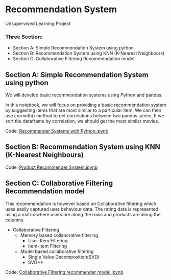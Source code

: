 # Recommendation System
Unsupervised Learning Project

### Three Section:
<ul>
  <li>Section A: Simple Recommendation System using python</li>
  <li>Section B: Recommendation System using KNN (K-Nearest Neighbours)</li>
  <li>Section C: Collaborative Filtering Recommendation model</li>
</ul>

## Section A: Simple Recommendation System using python

We will develop basic recommendation systems using Python and pandas.

In this notebook, we will focus on providing a basic recommendation system by suggesting items that are most similar to a particular item.
We can then use corrwith() method to get correlations between two pandas series. If we sort the dataframe by correlation, we should get the most similar movies.

Code: <a href="https://github.com/jithindbj16/Recommendation_System/blob/main/Recommender%20Systems%20with%20Python.ipynb">Recommender Systems with Python.ipynb</a>

## Section B: Recommendation System using KNN (K-Nearest Neighbours)

Code: <a href="https://github.com/jithindbj16/Recommendation_System/blob/main/Product%20Recommender%20System.ipynb">Product Recommender System.ipynb</a>

## Section C: Collaborative Filtering Recommendation model

This recommendation is however based on Collaborative filtering which uses easily captured user behaviour data. The rating data is represented using a matrix where users are along the rows and products are along the columns.

* Collaborative Filtering
  * Memory based collaborative filtering
    * User-Item Filtering
    * Item-Item Filtering
  * Model based collaborative filtering
    * Single Value Decomposition(SVD)
    * SVD++

Code: <a href="https://github.com/jithindbj16/Recommendation_System/blob/main/Collaborative%20Filtering%20recommender%20model.ipynb">Collaborative Filtering recommender model.ipynb</a>

